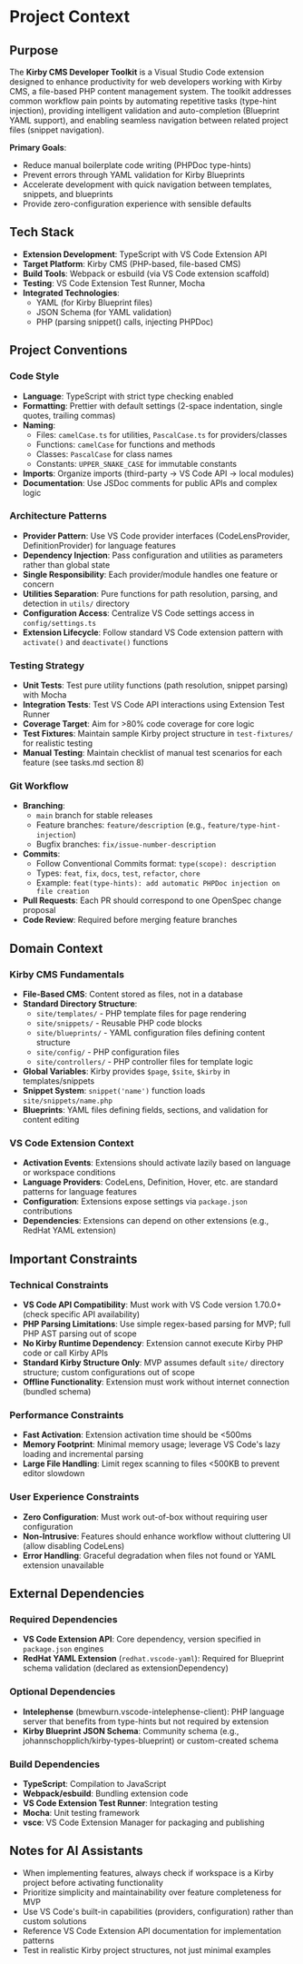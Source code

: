 # Project Context

## Purpose

The **Kirby CMS Developer Toolkit** is a Visual Studio Code extension designed to enhance productivity for web developers working with Kirby CMS, a file-based PHP content management system. The toolkit addresses common workflow pain points by automating repetitive tasks (type-hint injection), providing intelligent validation and auto-completion (Blueprint YAML support), and enabling seamless navigation between related project files (snippet navigation).

**Primary Goals**:
- Reduce manual boilerplate code writing (PHPDoc type-hints)
- Prevent errors through YAML validation for Kirby Blueprints
- Accelerate development with quick navigation between templates, snippets, and blueprints
- Provide zero-configuration experience with sensible defaults

## Tech Stack

- **Extension Development**: TypeScript with VS Code Extension API
- **Target Platform**: Kirby CMS (PHP-based, file-based CMS)
- **Build Tools**: Webpack or esbuild (via VS Code extension scaffold)
- **Testing**: VS Code Extension Test Runner, Mocha
- **Integrated Technologies**:
  - YAML (for Kirby Blueprint files)
  - JSON Schema (for YAML validation)
  - PHP (parsing snippet() calls, injecting PHPDoc)

## Project Conventions

### Code Style

- **Language**: TypeScript with strict type checking enabled
- **Formatting**: Prettier with default settings (2-space indentation, single quotes, trailing commas)
- **Naming**:
  - Files: `camelCase.ts` for utilities, `PascalCase.ts` for providers/classes
  - Functions: `camelCase` for functions and methods
  - Classes: `PascalCase` for class names
  - Constants: `UPPER_SNAKE_CASE` for immutable constants
- **Imports**: Organize imports (third-party → VS Code API → local modules)
- **Documentation**: Use JSDoc comments for public APIs and complex logic

### Architecture Patterns

- **Provider Pattern**: Use VS Code provider interfaces (CodeLensProvider, DefinitionProvider) for language features
- **Dependency Injection**: Pass configuration and utilities as parameters rather than global state
- **Single Responsibility**: Each provider/module handles one feature or concern
- **Utilities Separation**: Pure functions for path resolution, parsing, and detection in `utils/` directory
- **Configuration Access**: Centralize VS Code settings access in `config/settings.ts`
- **Extension Lifecycle**: Follow standard VS Code extension pattern with `activate()` and `deactivate()` functions

### Testing Strategy

- **Unit Tests**: Test pure utility functions (path resolution, snippet parsing) with Mocha
- **Integration Tests**: Test VS Code API interactions using Extension Test Runner
- **Coverage Target**: Aim for >80% code coverage for core logic
- **Test Fixtures**: Maintain sample Kirby project structure in `test-fixtures/` for realistic testing
- **Manual Testing**: Maintain checklist of manual test scenarios for each feature (see tasks.md section 8)

### Git Workflow

- **Branching**:
  - `main` branch for stable releases
  - Feature branches: `feature/description` (e.g., `feature/type-hint-injection`)
  - Bugfix branches: `fix/issue-number-description`
- **Commits**:
  - Follow Conventional Commits format: `type(scope): description`
  - Types: `feat`, `fix`, `docs`, `test`, `refactor`, `chore`
  - Example: `feat(type-hints): add automatic PHPDoc injection on file creation`
- **Pull Requests**: Each PR should correspond to one OpenSpec change proposal
- **Code Review**: Required before merging feature branches

## Domain Context

### Kirby CMS Fundamentals

- **File-Based CMS**: Content stored as files, not in a database
- **Standard Directory Structure**:
  - `site/templates/` - PHP template files for page rendering
  - `site/snippets/` - Reusable PHP code blocks
  - `site/blueprints/` - YAML configuration files defining content structure
  - `site/config/` - PHP configuration files
  - `site/controllers/` - PHP controller files for template logic
- **Global Variables**: Kirby provides `$page`, `$site`, `$kirby` in templates/snippets
- **Snippet System**: `snippet('name')` function loads `site/snippets/name.php`
- **Blueprints**: YAML files defining fields, sections, and validation for content editing

### VS Code Extension Context

- **Activation Events**: Extensions should activate lazily based on language or workspace conditions
- **Language Providers**: CodeLens, Definition, Hover, etc. are standard patterns for language features
- **Configuration**: Extensions expose settings via `package.json` contributions
- **Dependencies**: Extensions can depend on other extensions (e.g., RedHat YAML extension)

## Important Constraints

### Technical Constraints

- **VS Code API Compatibility**: Must work with VS Code version 1.70.0+ (check specific API availability)
- **PHP Parsing Limitations**: Use simple regex-based parsing for MVP; full PHP AST parsing out of scope
- **No Kirby Runtime Dependency**: Extension cannot execute Kirby PHP code or call Kirby APIs
- **Standard Kirby Structure Only**: MVP assumes default `site/` directory structure; custom configurations out of scope
- **Offline Functionality**: Extension must work without internet connection (bundled schema)

### Performance Constraints

- **Fast Activation**: Extension activation time should be <500ms
- **Memory Footprint**: Minimal memory usage; leverage VS Code's lazy loading and incremental parsing
- **Large File Handling**: Limit regex scanning to files <500KB to prevent editor slowdown

### User Experience Constraints

- **Zero Configuration**: Must work out-of-box without requiring user configuration
- **Non-Intrusive**: Features should enhance workflow without cluttering UI (allow disabling CodeLens)
- **Error Handling**: Graceful degradation when files not found or YAML extension unavailable

## External Dependencies

### Required Dependencies

- **VS Code Extension API**: Core dependency, version specified in `package.json` engines
- **RedHat YAML Extension** (`redhat.vscode-yaml`): Required for Blueprint schema validation (declared as extensionDependency)

### Optional Dependencies

- **Intelephense** (bmewburn.vscode-intelephense-client): PHP language server that benefits from type-hints but not required by extension
- **Kirby Blueprint JSON Schema**: Community schema (e.g., johannschopplich/kirby-types-blueprint) or custom-created schema

### Build Dependencies

- **TypeScript**: Compilation to JavaScript
- **Webpack/esbuild**: Bundling extension code
- **VS Code Extension Test Runner**: Integration testing
- **Mocha**: Unit testing framework
- **vsce**: VS Code Extension Manager for packaging and publishing

## Notes for AI Assistants

- When implementing features, always check if workspace is a Kirby project before activating functionality
- Prioritize simplicity and maintainability over feature completeness for MVP
- Use VS Code's built-in capabilities (providers, configuration) rather than custom solutions
- Reference VS Code Extension API documentation for implementation patterns
- Test in realistic Kirby project structures, not just minimal examples
